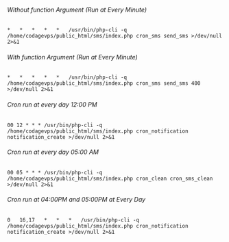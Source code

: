 ###### Without function Argument (Run at Every Minute)
    *	*	*	*	*	/usr/bin/php-cli -q /home/codagevps/public_html/sms/index.php cron_sms send_sms >/dev/null 2>&1
    
###### With function Argument (Run at Every Minute)
    *	*	*	*	*	/usr/bin/php-cli -q /home/codagevps/public_html/sms/index.php cron_sms send_sms 400 >/dev/null 2>&1 

###### Cron run at every day 12:00 PM 
    00 12 * * * /usr/bin/php-cli -q /home/codagevps/public_html/sms/index.php cron_notification notification_create >/dev/null 2>&1

###### Cron run at every day 05:00 AM
    00 05 * * * /usr/bin/php-cli -q /home/codagevps/public_html/sms/index.php cron_clean cron_sms_clean >/dev/null 2>&1

###### Cron run at 04:00PM and 05:00PM at Every Day
    0 	16,17 	* 	* 	* 	/usr/bin/php-cli -q /home/codagevps/public_html/sms/index.php cron_notification notification_create >/dev/null 2>&1  